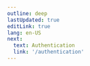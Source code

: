 ```yaml
---
outline: deep
lastUpdated: true
editLink: true
lang: en-US
next:
  text: Authentication
  link: '/authentication'
---
```


<!--@include: /introduction.md-->
